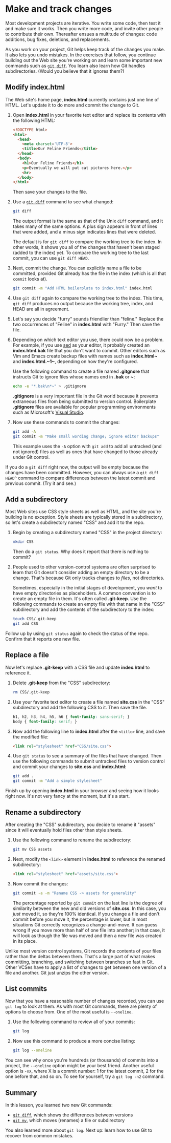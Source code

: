 # Make and track changes

Most development projects are iterative. You write some code, then test it and make sure it works. Then you write more code, and invite other people to contribute their own. Thereafter ensues a multitude of changes: code additions, bug fixes, deletions, and replacements.

As you work on your project, Git helps keep track of the changes you make. It also lets you undo mistakes. In the exercises that follow, you continue building out the Web site you're working on and learn some important new commands such as [`git diff`](https://git-scm.com/docs/git-diff). You learn also learn how Git handles subdirectories. (Would you believe that it ignores them?)

## Modify index.html

The Web site's home page, **index.html** currently contains just one line of HTML. Let's update it to do more and commit the change to Git.

1. Open **index.html** in your favorite text editor and replace its contents with the following HTML:

	```html
	<!DOCTYPE html>
	<html>
	  <head>
	    <meta charset='UTF-8'>
	    <title>Our Feline Friends</title>
	  </head>
	  <body>
	    <h1>Our Feline Friends</h1>
	    <p>Eventually we will put cat pictures here.</p>
	    <hr>
	  </body>
	</html>
	```

	Then save your changes to the file.

1. Use a [`git diff`](https://git-scm.com/docs/git-diff) command to see what changed:

	``` bash
	git diff
	``` 

	The output format is the same as that of the Unix `diff` command, and it takes many of the same options. A plus sign appears in front of lines that were added, and a minus sign indicates lines that were deleted.

	The default is for `git diff` to compare the working tree to the index. In other words, it shows you all of the changes that haven't been staged (added to the index) yet. To compare the working tree to the last commit, you can use `git diff HEAD`.

1. Next, commit the change. You can explicitly name a file to be committed, provided Git already has the file in the index (which is all that `commit` looks at).

	```bash
	git commit -m "Add HTML boilerplate to index.html" index.html
	```

1. Use `git diff` again to compare the working tree to the index. This time, `git diff` produces no output because the working tree, index, and HEAD are all in agreement.

1. Let's say you decide "furry" sounds friendlier than "feline." Replace the two occurrences of "Feline" in **index.html** with "Furry." Then save the file.

1. Depending on which text editor you use, there could now be a problem. For example, if you use [sed](https://en.wikipedia.org/wiki/Sed) as your editor, it probably created an **index.html.bak** file that you don't want to commit. Other editors such as Vim and Emacs create backup files with names such as **index.html~** and **index.html.\~1\~**, depending on how they're configured. 

	Use the following command to create a file named **.gitgnore** that instructs Git to ignore files whose names end in **.bak** or **~**:

	```bash
	echo -e "*.bak\n*~" > .gitignore
	```

	**.gitignore** is a very important file in the Git world because it prevents extraneous files from being submitted to version control. Boilerplate **.gitignore** files are available for popular programming environments such as Microsoft's [Visual Studio](https://visualstudio.microsoft.com/).

1. Now use these commands to commit the changes:

	```bash
	git add -A
	git commit -m "Make small wording change; ignore editor backups"
	```

	This example uses the `-A` option with `git add` to add all untracked (and not ignored) files as well as ones that have changed to those already under Git control.

If you do a `git diff` right now, the output will be empty because the changes have been committed. However, you can always use a `git diff HEAD^` command to compare differences between the latest commit and previous commit. (Try it and see.)

## Add a subdirectory

Most Web sites use CSS style sheets as well as HTML, and the site you're building is no exception. Style sheets are typically stored in a subdirectory, so let's create a subdirectory named "CSS" and add it to the repo.

1. Begin by creating a subdirectory named "CSS" in the project directory:

	```bash
	mkdir CSS
	```

	Then do a `git status`. Why does it report that there is nothing to commit?

1. People used to other version-control systems are often surprised to learn that Git doesn't consider adding an empty directory to be a change. That's because Git only tracks changes to *files*, not directories.

	Sometimes, especially in the initial stages of development, you *want* to have empty directories as placeholders. A common convention is to create an empty file in them. It's often called **.git-keep**. Use the following commands to create an empty file with that name in the "CSS" subdirectory and add the contents of the subdirectory to the index:

	```bash
	touch CSS/.git-keep
	git add CSS
	```

Follow up by using `git status` again to check the status of the repo. Confirm that it reports one new file.

## Replace a file

Now let's replace **.git-keep** with a CSS file and update **index.html** to reference it.

1. Delete **.git-keep** from the "CSS" subdirectory:

	```bash
	rm CSS/.git-keep
	```

1. Use your favorite text editor to create a file named **site.css** in the "CSS" subdirectory and add the following CSS to it. Then save the file.

	```css
	h1, h2, h3, h4, h5, h6 { font-family: sans-serif; }
	body { font-family: serif; }
	```

1. Now add the following line to **index.html** after the `<title>` line, and save the modified file:

	```html
	<link rel="stylesheet" href="CSS/site.css">
	```

1. Use `git status` to see a summary of the files that have changed. Then use the following commands to submit untracked files to version control and commit your changes to **site.css** and **index.html**:

	```bash
	git add .
	git commit -m "Add a simple stylesheet"
	```

Finish up by opening **index.html** in your browser and seeing how it looks right now. It's not very fancy at the moment, but it's a start.

## Rename a subdirectory

After creating the "CSS" subdirectory, you decide to rename it "assets" since it will eventually hold files other than style sheets.

1. Use the following command to rename the subdirectory:

	```bash
	git mv CSS assets
	```

1. Next, modify the `<link>` element in **index.html** to reference the renamed subdirectory:

	```html
	<link rel="stylesheet" href="assets/site.css">
	```

1. Now commit the changes:

	```bash
	git commit -a -m "Rename CSS -> assets for generality"
	```

	The percentage reported by `git commit` on the last line is the degree of similarity between the new and old versions of **site.css**. In this case, you _just_ moved it, so they're 100% identical. If you change a file and don't commit before you move it, the percentage is lower, but in most situations Git correctly recognizes a change-and-move. It can guess wrong if you move more than half of one file into another; in that case, it will look as though the file was moved and then a new file was created in its place.

Unlike most version control systems, Git records the contents of your files rather than the deltas between them. That's a large part of what makes committing, branching, and switching between branches so fast in Git. Other VCSes have to apply a list of changes to get between one version of a file and another. Git just unzips the other version.

## List commits

Now that you have a reasonable number of changes recorded, you can use `git log` to look at them. As with most Git commands, there are plenty of options to choose from. One of the most useful is `--oneline`.

1. Use the following command to review all of your commits:

	```bash
	git log
	```

2. Now use this command to produce a more concise listing:

	```bash
	git log --oneline
	```

You can see why once you're hundreds (or thousands) of commits into a project, the `--oneline` option might be your best friend. Another useful option is `-nX`, where X is a commit number: 1 for the latest commit, 2 for the one before that, and so on. To see for yourself, try a `git log -n2` command.

## Summary

In this lesson, you learned two new Git commands:

- [`git diff`](https://git-scm.com/docs/git-diff), which shows the differences between versions
- [`git mv`](https://git-scm.com/docs/git-mv), which moves (renames) a file or subdirectory

You also learned more about `git log`. Next up: learn how to use Git to recover from common mistakes.